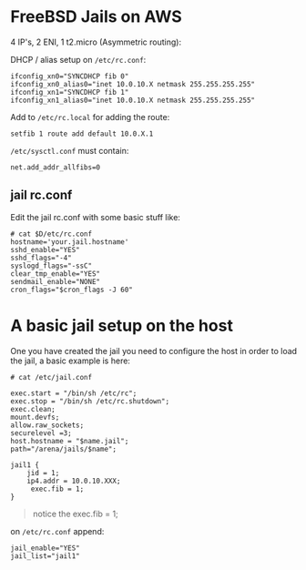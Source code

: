 FreeBSD Jails on AWS
====================

4 IP's, 2 ENI, 1 t2.micro (Asymmetric routing):

DHCP / alias setup on ``/etc/rc.conf``:

    ifconfig_xn0="SYNCDHCP fib 0"
    ifconfig_xn0_alias0="inet 10.0.10.X netmask 255.255.255.255"
    ifconfig_xn1="SYNCDHCP fib 1"
    ifconfig_xn1_alias0="inet 10.0.10.X netmask 255.255.255.255"


Add to ``/etc/rc.local``  for adding the route:

    setfib 1 route add default 10.0.X.1


``/etc/sysctl.conf`` must contain:

    net.add_addr_allfibs=0


jail rc.conf
------------

Edit the jail rc.conf with some basic stuff like:

    # cat $D/etc/rc.conf
    hostname='your.jail.hostname'
    sshd_enable="YES"
    sshd_flags="-4"
    syslogd_flags="-ssC"
    clear_tmp_enable="YES"
    sendmail_enable="NONE"
    cron_flags="$cron_flags -J 60"

A basic jail setup on the host
==============================

One you have created the jail you need to configure the host in order to load the jail, a basic example is here:

    # cat /etc/jail.conf

    exec.start = "/bin/sh /etc/rc";
    exec.stop = "/bin/sh /etc/rc.shutdown";
    exec.clean;
    mount.devfs;
    allow.raw_sockets;
    securelevel =3;
    host.hostname = "$name.jail";
    path="/arena/jails/$name";

    jail1 {
        jid = 1;
        ip4.addr = 10.0.10.XXX;
         exec.fib = 1;
    }

> notice the exec.fib = 1;

on ``/etc/rc.conf`` append:

    jail_enable="YES"
    jail_list="jail1"
